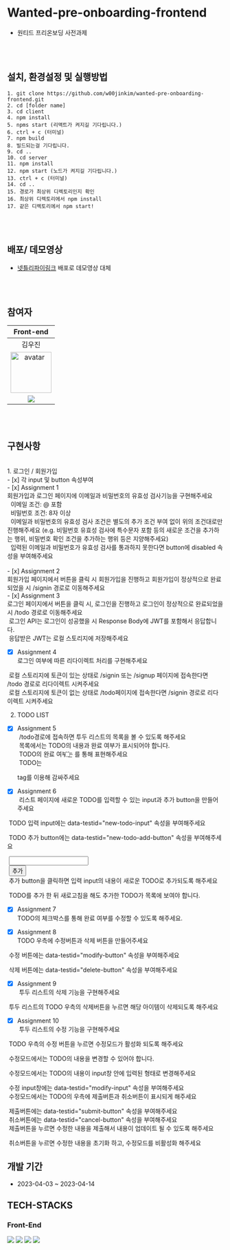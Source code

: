 # Wanted-pre-onboarding-frontend

- 원티드 프리온보딩 사전과제

<br/><br/>

## 설치, 환경설정 및 실행방법

```
1. git clone https://github.com/w00jinkim/wanted-pre-onboarding-frontend.git
2. cd [folder name]
3. cd client
4. npm install
5. npms start (리액트가 켜지길 기다립니다.)
6. ctrl + c (터미널)
7. npm build
8. 빌드되는걸 기다립니다.
9. cd ..
10. cd server
11. npm install
12. npm start (노드가 켜지길 기다립니다.)
13. ctrl + c (터미널)
14. cd ..
15. 경로가 최상위 디렉토리인지 확인
16. 최상위 디렉토리에서 npm install
17. 같은 디렉토리에서 npm start!
```
<br/><br/>

## 배포/ 데모영상 
- <a href="https://6439018c88cbe71b26c0f586--cute-crisp-d78737.netlify.app/">넷틀리파이링크<a/> 배포로 데모영상 대체

<br/><br/>
  
## 참여자

|                                                                Front-end                                                                |
| :-------------------------------------------------------------------------------------------------------------------------------------: |
|                                                                 김우진                                                                  |
|               <img width="95px" height="95px" src="https://avatars.githubusercontent.com/u/111094669?v=4" alt="avatar"/>                |
| [<img src="https://img.shields.io/badge/GitHub-181717?style=for-the-badge&logo=GitHub&logoColor=white"/>](https://github.com/w00jinkim) |
  
<br/><br/>
  
## 구현사항 
  <br/>
1. 로그인 / 회원가입 <br/>
- [x] 각 input 및 button 속성부여 
  <br/>
- [x] Assignment 1 
  <br/>
회원가입과 로그인 페이지에 이메일과 비밀번호의 유효성 검사기능을 구현해주세요<br/>
&nbsp; 이메일 조건: @ 포함<br/>
&nbsp; 비밀번호 조건: 8자 이상<br/>
&nbsp; 이메일과 비밀번호의 유효성 검사 조건은 별도의 추가 조건 부여 없이 위의 조건대로만 진행해주세요 (e.g. 비밀번호 유효성 검사에 특수문자 포함 등의 새로운 조건을 추가하는 행위, 비밀번호 확인 조건을 추가하는 행위 등은 지양해주세요)<br/>
&nbsp; 입력된 이메일과 비밀번호가 유효성 검사를 통과하지 못한다면 button에 disabled 속성을 부여해주세요<br/>
<br/>
- [x] Assignment 2<br/>
회원가입 페이지에서 버튼을 클릭 시 회원가입을 진행하고 회원가입이 정상적으로 완료되었을 시 /signin 경로로 이동해주세요<br/>
- [x] Assignment 3<br/>
로그인 페이지에서 버튼을 클릭 시, 로그인을 진행하고 로그인이 정상적으로 완료되었을 시 /todo 경로로 이동해주세요<br/>
&nbsp;로그인 API는 로그인이 성공했을 시 Response Body에 JWT를 포함해서 응답합니다.<br/>
&nbsp;응답받은 JWT는 로컬 스토리지에 저장해주세요<br/>

- [x] Assignment 4 <br/>
로그인 여부에 따른 리다이렉트 처리를 구현해주세요<br/>

&nbsp;로컬 스토리지에 토큰이 있는 상태로 /signin 또는 /signup 페이지에 접속한다면 /todo 경로로 리다이렉트 시켜주세요<br/>
&nbsp;로컬 스토리지에 토큰이 없는 상태로 /todo페이지에 접속한다면 /signin 경로로 리다이렉트 시켜주세요<br/>

  
2. TODO LIST<br/>

- [x] Assignment 5<br/>
&nbsp;/todo경로에 접속하면 투두 리스트의 목록을 볼 수 있도록 해주세요<br/>
&nbsp;목록에서는 TODO의 내용과 완료 여부가 표시되어야 합니다.<br/>
&nbsp;TODO의 완료 여부는 <input type="checkbox" />를 통해 표현해주세요<br/>
&nbsp;TODO는 <li> tag를 이용해 감싸주세요<br/>

- [x] Assignment 6 <br/>
&nbsp;리스트 페이지에 새로운 TODO를 입력할 수 있는 input과 추가 button을 만들어주세요 <br/>

&nbsp;TODO 입력 input에는 data-testid="new-todo-input" 속성을 부여해주세요 <br/>

&nbsp;TODO 추가 button에는 data-testid="new-todo-add-button" 속성을 부여해주세요 <br/>

&nbsp;<input data-testid="new-todo-input" /> <br/>
&nbsp;<button data-testid="new-todo-add-button">추가</button> <br/>
&nbsp;추가 button을 클릭하면 입력 input의 내용이 새로운 TODO로 추가되도록 해주세요 <br/>

&nbsp;TODO를 추가 한 뒤 새로고침을 해도 추가한 TODO가 목록에 보여야 합니다. <br/>

- [x] Assignment 7 <br/>
TODO의 체크박스를 통해 완료 여부를 수정할 수 있도록 해주세요. <br/>
  
- [x] Assignment 8 <br/>
TODO 우측에 수정버튼과 삭제 버튼을 만들어주세요 <br/>

&nbsp;수정 버튼에는 data-testid="modify-button" 속성을 부여해주세요 <br/>

&nbsp;삭제 버튼에는 data-testid="delete-button" 속성을 부여해주세요 <br/>

- [x] Assignment 9 <br/>
&nbsp;투두 리스트의 삭제 기능을 구현해주세요 <br/>

&nbsp;투두 리스트의 TODO 우측의 삭제버튼을 누르면 해당 아이템이 삭제되도록 해주세요 <br/>
  
- [x] Assignment 10 <br/>
&nbsp;투두 리스트의 수정 기능을 구현해주세요 <br/>

&nbsp;TODO 우측의 수정 버튼을 누르면 수정모드가 활성화 되도록 해주세요 <br/>

&nbsp;수정모드에서는 TODO의 내용을 변경할 수 있어야 합니다. <br/>

&nbsp;수정모드에서는 TODO의 내용이 input창 안에 입력된 형태로 변경해주세요 <br/>

&nbsp;수정 input창에는 data-testid="modify-input" 속성을 부여해주세요 <br/>
&nbsp;수정모드에서는 TODO의 우측에 제출버튼과 취소버튼이 표시되게 해주세요 <br/>

&nbsp;제출버튼에는 data-testid="submit-button" 속성을 부여해주세요 <br/>
&nbsp;취소버튼에는 data-testid="cancel-button" 속성을 부여해주세요 <br/>
&nbsp;제출버튼을 누르면 수정한 내용을 제출해서 내용이 업데이트 될 수 있도록 해주세요 <br/>

&nbsp;취소버튼을 누르면 수정한 내용을 초기화 하고, 수정모드를 비활성화 해주세요 <br/>

## 개발 기간

- 2023-04-03 ~ 2023-04-14

## TECH-STACKS

### Front-End

<p>
<img src="https://img.shields.io/badge/JavaScript-F7DF1E?logo=JavaScript&logoColor=white&style=for-the-badge" />
<img src="https://img.shields.io/badge/React-61DAFB?logo=React&logoColor=white&style=for-the-badge" />
<img src="https://img.shields.io/badge/TailwindCSS-06B6D4?logo=TailwindCSS&logoColor=white&style=for-the-badge" />
<img src="https://img.shields.io/badge/Netlify-00C7B7?logo=Netlify&logoColor=white&style=for-the-badge" />
